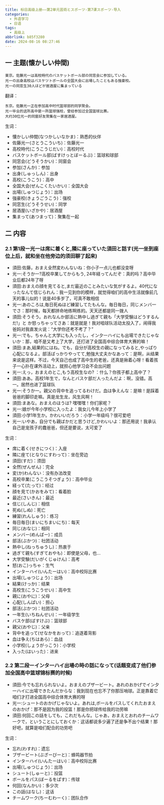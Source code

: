 ```yaml
---
title: 标日高级上册——第2单元芸術とスポーツ-第7课スポーツ-导入
categories:
  - 外语学习
  - 日语
tags:
  - 高级上
abbrlink: b85f3280
date: 2024-08-16 08:27:46
---
```

## 一 主题(懐かしい仲間)

```
東京。佐藤光一は高校時代のバスケットボ一ル部の同窓会に参加している。
光一の出身高校はバスケツトボ一ルの全国大会に出場したこともある強豪校。
光一の同窓生30人ほどが居酒屋に集まっている
```

<!--more-->

翻译：

```
东京。佐藤光一正在参加高中时代篮球部的同学聚会。
光一毕业的这所高中是一所篮球强校，曾经参加过全国篮球比赛。
大约30位光一的同窗好友聚集在一家居酒屋。
```

生词：

* 懐かしい仲間(なつかしいなかま)：熟悉的伙伴
* 佐藤光一(さとうこういち)：佐藤光一
* 高校時代(こうこうじだい)：高校时代
* バスケットボール部(ばすけっとぼーるぶ)：篮球和球部
* 同窓会(どうそうかい)：同窗会
* 参加(さんか)：参加
* 出身(しゅっしん)：出身
* 高校(こうこう)：高中
* 全国大会(ぜんこくたいかい)：全国大会
* 出場(しゅつじょう)：出场
* 強豪校(きょうごうこう)：强校
* 同窓生(どうそうせい)：同学
* 居酒屋(いざかや)：居酒屋
* 集まって(あつまって)：聚集在一起

## 二 内容

### 2.1 第1段ー光一は席に着くと,隣に座っていた須田と話す(光一坐到座位上后，就和坐在他旁边的须田聊了起来)

* 須田:佐藤，おまえ全然変わんないね：你小子一点儿也都没变呀
* 光一:そうか一?高校卒業してからもう, 24年経ってんだぞ：真的吗？高中毕业后都24年了呀
* 須田:おまえの顔を見てると,まだ最近のことみたいな気がするよ。40代になったなんて信じられん：我一见到你的模样，就觉得咱们的高中生活就像前几天的事儿似的！说是40多岁了，可真不敢相信
* 光一:あのころは,毎日死ぬほど練習してたもんな。毎日毎日，同じメンバ一でさ：那时候，每天都拼命地练啊练的。天天还都是同一拨人
* 須田:そうそう。おれなんか部活に熱中し過ぎて親も「大学受験はどうするんだ!」と か怒っちゃってさあ：就是就是！我对咱球队活动太投入了，闹得我爸妈对我直发火说：“大学你还考不考了？”
* 光一:でも，ちゃんと大学にも入ったし，イン夕一ハイにも出場できたじゃないか：那，咱不是又考上了大学，还打进了全国高中综合体育大赛的嘛！
* 須田:まあ,結果的にはね。でも，自分が高校生の親になってみると,やっぱり心配になるよ。部活ばっかりやってて,勉強大丈夫かなあって：是啊，从结果来说是这样。不过，今天自己也成了高中生的老爸，还真是揪着心呀！看着孩子一心扑在课外活动上，就担心他学习会不会出问题
* 光一:えっ，おまえのとこ,もう高校生なの? ：什么？你孩子都上高中了？
* 須田:ああ。高校1年生で，なんとバスケ部だ人ったんだよ：啊，没错。高一。居然也进了篮球队
* 光一:そうか一。親父の背中を追ってるわけだ。血は争えんな：是嘛！是踩着爸爸的脚印走嘛。真是龙生龙，风生风啊！
* 須田:まあな。おまえのほうは? 嘿嘿嘿！你们家呢？
* 光一:娘が今年小学校に入ったよ：我女儿今年上小学了
* 須田:小学1年生か。かわいいだろう：小学一年级吗？很可爱吧
* 光一:いやあ，自分でも親ばかだと思うけど,かわいいよ：那还用说！我承认自己是宠孩子的蠢爸爸，但还是要说，太可爱了

生词：

* 席に着く(せきにつく)：入座
* 隣に座て(となりにすわって)：坐在旁边
* 須田(すだ)：须田
* 全然(ぜんぜん)：完全
* 変(か)わんない：没有办法改变
* 高校卒業(こうこうそつぎょう)：高中毕业
* 経って(たって)：经过
* 顔を見て(かおをみて)：看着脸
* 最近(さいきん)：最近
* 信じ(しんじ)：相信
* 死ぬ(しぬ)：死亡
* 練習(れんしゅう)：练习
* 毎日毎日(まいにちまいにち)：每天
* 同じ(おなじ)：相同
* メンバー(めんばー)：成员
* 部活(ぶかつ)：社团活动
* 熱中し(ねっちゅうし)：热衷于
* 過ぎて親も(すぎておやも)：即使是父母，也...
* 大学受験(だいがくじゅけん)：高考
* 怒(おこ)っちゃ：生气
* インターハイ(いんたーはい)：高中校际比赛
* 出場(しゅつじょう)：出场
* 結果(けっか)：结果
* 高校生(こうこうせい)：高中生
* 親に(おやに)：父母
* 心配(しんぱい)：担心
* 部活(ぶかつ)：社团活动
* 一年生(いちねんせい)：一年级学生
* バスケ部(ばすけぶ)：篮球部
* 親父(おやじ)：父亲
* 背中を追って(せなかをおって)：追逐着背影
* 血は争え(ちはあら)：血战
* 小学校(しょうがっこう)：小学校
* 入った(はいった)：进来

### 2.2 第二段ーインタ一ハイ出場の時の話になって(话题变成了他们参加全国高中篮球锦标赛的时候)

* 須田:今でも忘れられないよ。おまえのブザ一ビ一ト。あれのおかげでイン夕一ハイに出場できたんだからな：我到现在也忘不了你那压哨球。正是靠着它咱们才打进全国高中综合体育大赛的呀
* 光一:シュ一トのおかげじゃないよ。あれは,ボ一ルをパスしてくれたおまえのおかげ：那不是因为我的投篮！那是你把球传给我的功劳嘛
* 須田:何回この話をしても，これだもんな。じゃあ，おまえとおれのチ一ムワ一クで，ということにしておくか：这话都说多少遍了还是争不出个结果！那好吧，就算是咱们配合的功劳吧

生词：

* 忘れ(わすれ)：遗忘
* ブザービート(ぶざーびーと)：蜂鸣器节拍
* インターハイ(いんたーはい)：高中校际比赛
* 出場(しゅつじょう)：出场
* シュート(しゅーと)：投篮
* ボールをパス(ぼーるをぱす)：传球
* 何回(なんかい)：多少次
* この話(はなし)：这话
* チームワーク(ちーむわーく)：团队合作

